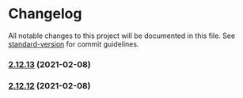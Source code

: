 # Changelog

All notable changes to this project will be documented in this file. See [standard-version](https://github.com/conventional-changelog/standard-version) for commit guidelines.

### [2.12.13](https://github.com/zehuichan/vant-tpl/compare/v2.12.12...v2.12.13) (2021-02-08)

### [2.12.12](https://github.com/zehuichan/vant-tpl/compare/v2.12.11...v2.12.12) (2021-02-08)
